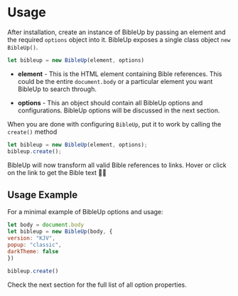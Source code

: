 # Usage
After installation, create an instance of BibleUp by passing an element and the required `options` object into it. BibleUp exposes a single class object `new BibleUp()`.

``` js
let bibleup = new BibleUp(element, options)
```

- **element** - This is the HTML element containing Bible references. This could be the entire `document.body` or a particular element you want BibleUp to search through.

- **options**  - This an object should contain all BibleUp options and configurations. BibleUp options will be discussed in the next section.


When you are done with configuring `BibleUp`, put it to work by calling the `create()` method

``` js {2}
let bibleup = new BibleUp(element, options);
bibleup.create();
```

BibleUp will now transform all valid Bible references to links. Hover or click on the link to get the Bible text 🎉🎉

## Usage Example
For a minimal example of BibleUp options and usage:

``` js
let body = document.body
let bibleup = new BibleUp(body, {
version: "KJV", 
popup: "classic", 
darkTheme: false
})

bibleup.create()
```
Check the next section for the full list of all option properties.
